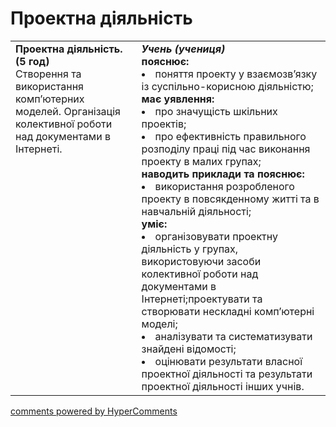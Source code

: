 <div id="hypercomments_widget" class="js-hypercomments-widget invisible"></div>

# Проектна діяльність

<table>
  <tr>
    <td width="40%" style="vertical-align:top !important;">
<b>Проектна діяльність. (5 год)</b><br>
Створення та використання комп’ютерних моделей. Організація колективної роботи над документами в Інтернеті.
</td>
    <td width="60%" style="vertical-align:top !important;">
<i><b>Учень (учениця)</b></i><br>
<b>пояснює:</b>
<li>поняття проекту у взаємозв’язку із суспільно-корисною діяльністю;</li>
<b>має уявлення:</b>
<li>про значущість шкільних проектів;</li>
<li>про ефективність правильного розподілу праці під час виконання проекту в малих групах;</li>
<b>наводить приклади та пояснює:</b>
<li>використання розробленого проекту в повсякденному житті та в навчальній діяльності;</li>
<b>уміє: </b>
<li>організовувати проектну діяльність у групах, використовуючи засоби колективної роботи над документами в Інтернеті;проектувати та створювати нескладні комп’ютерні моделі;</li>
<li>аналізувати та систематизувати знайдені відомості;</li>
<li>оцінювати результати власної проектної діяльності та результати проектної діяльності інших учнів.</li>
  </td>
</table>

<div class="js-hypercomments-container">
<a href="http://hypercomments.com" class="hc-link" title="comments widget">comments powered by HyperComments</a>
</div>